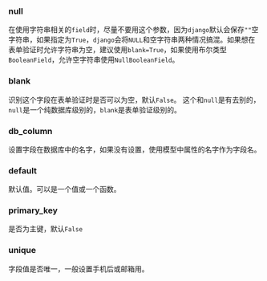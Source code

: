 ### null
在使用字符串相关的`field`时，尽量不要用这个参数，因为`django`默认会保存`""`空字符串，如果指定为`True`，`django`会将`NULL`和空字符串两种情况搞混。如果想在表单验证时允许字符串为空，建议使用`blank=True`，如果使用布尔类型`BooleanField`，允许空字符串使用`NullBooleanField`。

### blank
识别这个字段在表单验证时是否可以为空，默认`False`。
这个和`null`是有去别的，`null`是一个纯数据库级别的，`blank`是表单验证级别的。

### db_column
设置字段在数据库中的名字，如果没有设置，使用模型中属性的名字作为字段名。

### default
默认值。可以是一个值或一个函数。

### primary_key
是否为主键，默认`False`

### unique
字段值是否唯一，一般设置手机后或邮箱用。
